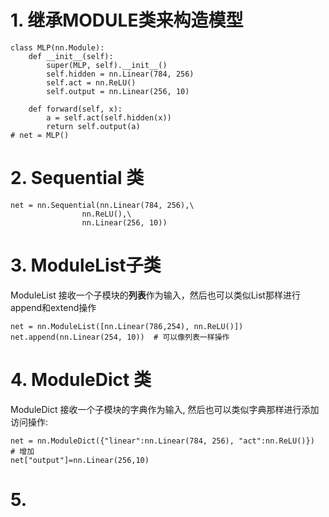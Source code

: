 # 1. 继承MODULE类来构造模型
```python3
class MLP(nn.Module):
	def __init__(self):
		super(MLP, self).__init__()
		self.hidden = nn.Linear(784, 256)
		self.act = nn.ReLU()
		self.output = nn.Linear(256, 10)

	def forward(self, x):
		a = self.act(self.hidden(x))
		return self.output(a)
# net = MLP()
```
# 2. Sequential 类
```python3
net = nn.Sequential(nn.Linear(784, 256),\
				nn.ReLU(),\
				nn.Linear(256, 10))
```
# 3. ModuleList子类
ModuleList 接收⼀个⼦模块的**列表**作为输⼊，然后也可以类似List那样进⾏append和extend操作
```python3
net = nn.ModuleList([nn.Linear(786,254), nn.ReLU()])
net.append(nn.Linear(254, 10))  # 可以像列表一样操作
```
# 4. ModuleDict 类
ModuleDict 接收⼀个⼦模块的字典作为输⼊, 然后也可以类似字典那样进⾏添加访问操作:
```python3
net = nn.ModuleDict({"linear":nn.Linear(784, 256), "act":nn.ReLU()})
# 增加
net["output"]=nn.Linear(256,10)
```
# 5.

